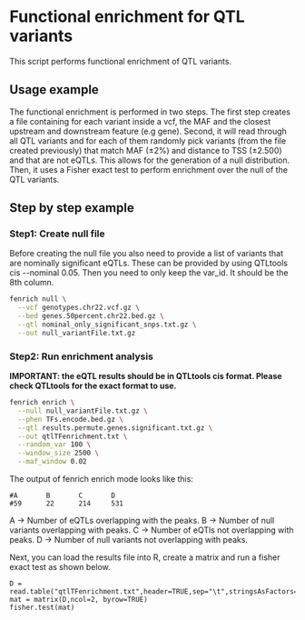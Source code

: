 # Functional enrichment for QTL variants 

This script performs functional enrichment of QTL variants.

## Usage example 

The functional enrichment is performed in two steps. The first step creates a file containing for each variant inside a vcf, the MAF and the closest upstream and downstream feature (e.g gene). Second, it will read through all QTL variants and for each of them randomly pick variants (from the file created previously) that match MAF (±2%) and distance to TSS (±2.500) and that are not eQTLs. This allows for the generation of a null distribution. Then, it uses a Fisher exact test to perform enrichment over the null of the QTL variants.

## Step by step example

### Step1: Create null file 

Before creating the null file you also need to provide a list of variants that are nominally significant eQTLs. These can be provided by using QTLtools cis --nominal 0.05. Then you need to only keep the var_id. It should be the 8th column.


```bash
fenrich null \
  --vcf genotypes.chr22.vcf.gz \
  --bed genes.50percent.chr22.bed.gz \
  --qtl nominal_only_significant_snps.txt.gz \
  --out null_variantFile.txt.gz
```



### Step2: Run enrichment analysis 

**IMPORTANT: the eQTL results should be in QTLtools cis format. Please check QTLtools for the exact format to use.**


```bash
fenrich enrich \
  --null null_variantFile.txt.gz \
  --phen TFs.encode.bed.gz \
  --qtl results.permute.genes.significant.txt.gz \
  --out qtlTFenrichment.txt \
  --random_var 100 \
  --window_size 2500 \
  --maf_window 0.02

```

The output of fenrich enrich mode looks like this: 

```
#A       B       C       D
#59      22      214     531
```
A -> Number of eQTLs overlapping with the peaks. 
B -> Number of null variants overlapping with peaks. 
C -> Number of eQTls not overlapping with peaks. 
D -> Number of null variants not overlapping with peaks. 

Next, you can load the results file into R, create a matrix and run a fisher exact test as shown below. 

```{r}
D = read.table("qtlTFenrichment.txt",header=TRUE,sep="\t",stringsAsFactors=FALSE)
mat = matrix(D,ncol=2, byrow=TRUE)
fisher.test(mat)
```


